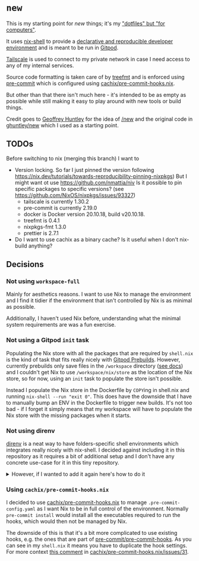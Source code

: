 # `new`

This is my starting point for _new_ things; it's my ["dotfiles" but "for computers"](https://ghuntley.com/slash-new/).

It uses [nix-shell](https://nixos.org/manual/nix/stable/command-ref/nix-shell.html) to provide a [declarative and reproducible developer environment](https://nix.dev/tutorials/declarative-and-reproducible-developer-environments) and is meant to be run in [Gitpod](https://gitpod.io/).

[Tailscale](https://tailscale.com/) is used to connect to my private network in case I need access to any of my internal services.

Source code formatting is taken care of by [treefmt](https://github.com/numtide/treefmt) and is enforced using [pre-commit](https://pre-commit.com/) which is configured using [cachix/pre-commit-hooks.nix](https://github.com/cachix/pre-commit-hooks.nix).

But other than that there isn't much here - it's intended to be as empty as possible while still making it easy to play around with new tools or build things.

Credit goes to [Geoffrey Huntley](https://ghuntley.com/) for the idea of [/new](https://ghuntley.com/slash-new/) and the original code in [ghuntley/new](https://github.com/ghuntley/new) which I used as a starting point.

## TODOs

Before switching to nix (merging this branch) I want to

- Version locking.
  So far I just pinned the version following https://nix.dev/tutorials/towards-reproducibility-pinning-nixpkgs)
  But I might want ot use https://github.com/nmattia/niv
  Is it possible to pin specific packages to specific versions? (see https://github.com/NixOS/nixpkgs/issues/93327)
  - tailscale is currently 1.30.2
  - pre-commit is currently 2.19.0
  - docker is Docker version 20.10.18, build v20.10.18.
  - treefmt is 0.4.1
  - nixpkgs-fmt 1.3.0
  - prettier is 2.7.1
- Do I want to use cachix as a binary cache? Is it useful when I don't nix-build anything?

## Decisions

### Not using `workspace-full`

Mainly for aesthetics reasons. I want to use Nix to manage the environment and I find it tidier if the environment that isn't controlled by Nix is as minimal as possible.

Additionally, I haven't used Nix before, understanding what the minimal system requirements are was a fun exercise.

### Not using a Gitpod `init` task

Populating the Nix store with all the packages that are required by `shell.nix` is the kind of task that fits really nicely with [Gitpod Prebuilds](https://www.gitpod.io/docs/prebuilds). However, currently prebuilds only save files in the `/workspace` directory ([see docs](https://www.gitpod.io/docs/prebuilds#workspace-directory-only)) and I couldn't get Nix to use `/workspace/nix/store` as the location of the Nix store, so for now, using an `init` task to populate the store isn't possible.

Instead I populate the Nix store in the Dockerfile by `COPY`ing in shell.nix and running `nix-shell --run "exit 0"`. This does have the downside that I have to manually bump an ENV in the Dockerfile to trigger new builds. It's not too bad - if I forget it simply means that my workspace will have to populate the Nix store with the missing packages when it starts.

### Not using direnv

[direnv](https://direnv.net/) is a neat way to have folders-specific shell environments which integrates really nicely with nix-shell. I decided against including it in this repository as it requires a bit of additional setup and I don't have any concrete use-case for it in this tiny repository.

<details>
  <summary>However, if I wanted to add it again here's how to do it</summary>

In the `.gitpod.Dockerfile` add:

```dockerfile
 # Install a few Nix packages for the Gitpod users Nix profile.
 #
 # This will make the binaries available to the gitpod even outside of a specific
 # nix-shell.
 RUN . /home/gitpod/.nix-profile/etc/profile.d/nix.sh \
    && nix-env -i \
        direnv
```

In the `.gitpod.yml` file add:

```yaml
- name: Prepare
  before: |
    # Configure direnv
    #
    # Setting DIRENV_LOG_FORMAT to the empty string means direnv won't output
    # any logs when loading the environment. This makes things nice and quiet
    # but if you need to debug things, temporarily removing it might be helpful.
    direnv hook bash >> /home/gitpod/.bashrc
    echo 'export DIRENV_LOG_FORMAT=""' >> /home/gitpod/.bashrc
    direnv allow
```

</details>

### Using `cachix/pre-commit-hooks.nix`

I decided to use [cachix/pre-commit-hooks.nix](https://github.com/cachix/pre-commit-hooks.nix) to manage `.pre-commit-config.yaml` as I want Nix to be in full control of the environment. Normally `pre-commit install` would install all the executables required to run the hooks, which would then not be managed by Nix.

The downside of this is that it's a bit more complicated to use existing hooks, e.g. the ones that are part of [pre-commit/pre-commit-hooks](https://github.com/pre-commit/pre-commit-hooks). As you can see in my `shell.nix` it means you have to duplicate the hook settings. For more context [this comment](https://github.com/cachix/pre-commit-hooks.nix/issues/31#issuecomment-744657870) in [cachix/pre-commit-hooks.nix/issues/31](https://github.com/cachix/pre-commit-hooks.nix/issues/31).
